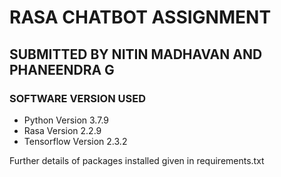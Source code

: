 # RASA CHATBOT ASSIGNMENT

## SUBMITTED BY NITIN MADHAVAN AND PHANEENDRA G

### SOFTWARE VERSION USED
- Python Version 3.7.9 
- Rasa Version 2.2.9
- Tensorflow Version 2.3.2

Further details of packages installed given in requirements.txt

